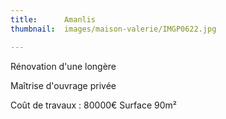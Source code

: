```yaml
---
title:      Amanlis
thumbnail:  images/maison-valerie/IMGP0622.jpg

---
```

Rénovation d'une longère

Maîtrise d'ouvrage privée

Coût de travaux : 80000€
Surface 90m²

